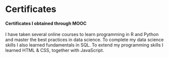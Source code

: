 # Certificates
#### Certificates I obtained through MOOC
I have taken several online courses to learn programming in R and Python and master the best practices in data science. To complete my data science skills I also learned fundamentals in SQL. To extend my programming skills I learned HTML & CSS, together with JavaScript.
